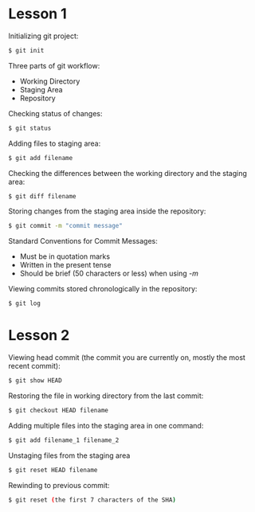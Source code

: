  # Lesson 1 

 Initializing git project:
```sh
$ git init
```

Three parts of git workflow:
 - Working Directory
 - Staging Area
 - Repository

Checking status of changes:
```sh
$ git status
```
Adding files to staging area:
```sh
$ git add filename
```
Checking the differences between the working directory and the staging area:
```sh
$ git diff filename
```

Storing changes from the staging area inside the repository:
```sh
$ git commit -m "commit message"
```
 Standard Conventions for Commit Messages:
+ Must be in quotation marks
+ Written in the present tense
+ Should be brief (50 characters or less) when using _-m_

Viewing commits stored chronologically in the repository:
```sh
$ git log
```

# Lesson 2

Viewing head commit (the commit you are currently on, mostly the most recent commit):
```sh
$ git show HEAD
```
Restoring the file in working directory from the last commit:
```sh
$ git checkout HEAD filename
```
Adding multiple files into the staging area in one command:
```sh
$ git add filename_1 filename_2
```
Unstaging files from the staging area
```sh
$ git reset HEAD filename
```
Rewinding to previous commit:
```sh
$ git reset (the first 7 characters of the SHA)
```




